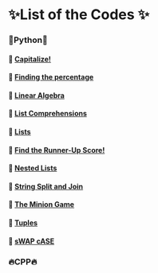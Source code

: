 # :sparkles:List of the Codes :sparkles:
### :rocket:Python:rocket:
#### :pushpin: [Capitalize!](https://www.hackerrank.com/challenges/capitalize/problem)
#### :pushpin: [Finding the percentage](https://www.hackerrank.com/challenges/finding-the-percentage/problem)
#### :pushpin: [Linear Algebra](https://www.hackerrank.com/challenges/np-linear-algebra/problem)
#### :pushpin: [List Comprehensions](https://www.hackerrank.com/challenges/list-comprehensions/problem)
#### :pushpin: [Lists](https://www.hackerrank.com/challenges/python-lists/problem)
#### :pushpin: [Find the Runner-Up Score!](https://www.hackerrank.com/challenges/find-second-maximum-number-in-a-list/problem)
#### :pushpin: [Nested Lists](https://www.hackerrank.com/challenges/nested-list/problem)
#### :pushpin: [String Split and Join](https://www.hackerrank.com/challenges/python-string-split-and-join/problem)
#### :pushpin: [The Minion Game](https://www.hackerrank.com/challenges/the-minion-game/problem)
#### :pushpin: [Tuples](https://www.hackerrank.com/challenges/python-tuples/problem)
#### :pushpin: [sWAP cASE](https://www.hackerrank.com/challenges/swap-case/problem)
### :fire:CPP:fire:
